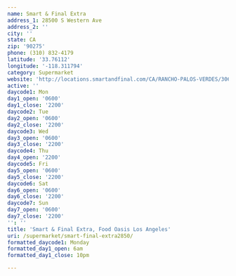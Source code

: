 ```yaml
---
name: Smart & Final Extra
address_1: 28500 S Western Ave
address_2: ''
city: ''
state: CA
zip: '90275'
phone: (310) 832-4179
latitude: '33.76112'
longitude: '-118.311794'
category: Supermarket
website: 'http://locations.smartandfinal.com/CA/RANCHO-PALOS-VERDES/306/'
active: ''
daycode1: Mon
day1_open: '0600'
day1_close: '2200'
daycode2: Tue
day2_open: '0600'
day2_close: '2200'
daycode3: Wed
day3_open: '0600'
day3_close: '2200'
daycode4: Thu
day4_open: '2200'
daycode5: Fri
day5_open: '0600'
day5_close: '2200'
daycode6: Sat
day6_open: '0600'
day6_close: '2200'
daycode7: Sun
day7_open: '0600'
day7_close: '2200'
'': ''
title: 'Smart & Final Extra, Food Oasis Los Angeles'
uri: /supermarket/smart-final-extra2850/
formatted_daycode1: Monday
formatted_day1_open: 6am
formatted_day1_close: 10pm

---
```

